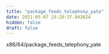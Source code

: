 ```yaml
---
title: "package_feeds_telephony_yate"
date: 2021-05-07 23:29:37.842624
hidden: false
draft: false
---
```


x86/64/package_feeds_telephony_yate

